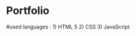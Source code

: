 # Portfolio
#used languages : 
                1) HTML 5
                2) CSS
                3) JavaScript
